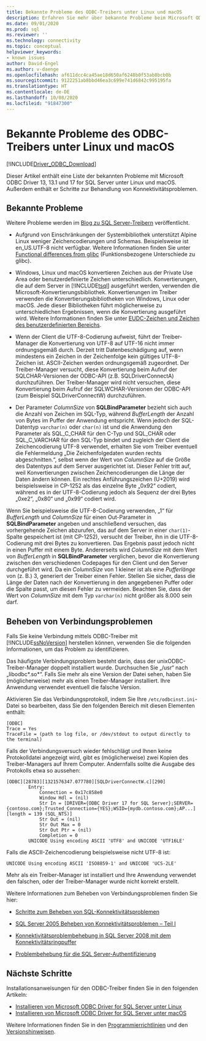 ```yaml
---
title: Bekannte Probleme des ODBC-Treibers unter Linux und macOS
description: Erfahren Sie mehr über bekannte Probleme beim Microsoft ODBC-Treiber für SQL Server unter Linux und macOS, und lernen Sie Schritte für die Behandlung von Konnektivitätsproblemen kennen.
ms.date: 09/01/2020
ms.prod: sql
ms.reviewer: ''
ms.technology: connectivity
ms.topic: conceptual
helpviewer_keywords:
- known issues
author: David-Engel
ms.author: v-daenge
ms.openlocfilehash: af611dcc4ca45ae18d650af6248b0f53ab8bcb0b
ms.sourcegitcommit: 9122251ab8bbd46ea3c699e741d6842c995195fa
ms.translationtype: HT
ms.contentlocale: de-DE
ms.lasthandoff: 10/08/2020
ms.locfileid: "91847300"
---
```

# <a name="known-issues-for-the-odbc-driver-on-linux-and-macos"></a>Bekannte Probleme des ODBC-Treibers unter Linux und macOS

[!INCLUDE[Driver_ODBC_Download](../../../includes/driver_odbc_download.md)]

Dieser Artikel enthält eine Liste der bekannten Probleme mit Microsoft ODBC Driver 13, 13.1 und 17 for SQL Server unter Linux und macOS. Außerdem enthält er Schritte zur Behandlung von Konnektivitätsproblemen.

## <a name="known-issues"></a>Bekannte Probleme

Weitere Probleme werden im [Blog zu SQL Server-Treibern](https://techcommunity.microsoft.com/t5/SQL-Server/bg-p/SQLServer/label-name/SQLServerDrivers) veröffentlicht.  

- Aufgrund von Einschränkungen der Systembibliothek unterstützt Alpine Linux weniger Zeichencodierungen und Schemas. Beispielsweise ist en_US.UTF-8 nicht verfügbar. Weitere Informationen finden Sie unter [Functional differences from glibc](https://wiki.musl-libc.org/functional-differences-from-glibc.html) (Funktionsbezogene Unterschiede zu glibc).

- Windows, Linux und macOS konvertieren Zeichen aus der Private Use Area oder benutzerdefinierte Zeichen unterschiedlich. Konvertierungen, die auf dem Server in [!INCLUDE[tsql](../../../includes/tsql-md.md)] ausgeführt werden, verwenden die Microsoft-Konvertierungsbibliothek. Konvertierungen im Treiber verwenden die Konvertierungsbibliotheken von Windows, Linux oder macOS. Jede dieser Bibliotheken führt möglicherweise zu unterschiedlichen Ergebnissen, wenn die Konvertierung ausgeführt wird. Weitere Informationen finden Sie unter [EUDC-Zeichen und Zeichen des benutzerdefinierten Bereichs](/windows/desktop/Intl/end-user-defined-characters).

- Wenn der Client die UTF-8-Codierung aufweist, führt der Treiber-Manager die Konvertierung von UTF-8 auf UTF-16 nicht immer ordnungsgemäß durch. Derzeit tritt Datenbeschädigung auf, wenn mindestens ein Zeichen in der Zeichenfolge kein gültiges UTF-8-Zeichen ist. ASCII-Zeichen werden ordnungsgemäß zugeordnet. Der Treiber-Manager versucht, diese Konvertierung beim Aufruf der SQLCHAR-Versionen der ODBC-API (z.B. SQLDriverConnectA) durchzuführen. Der Treiber-Manager wird nicht versuchen, diese Konvertierung beim Aufruf der SQLWCHAR-Versionen der ODBC-API (zum Beispiel SQLDriverConnectW) durchzuführen.  

- Der Parameter *ColumnSize* von **SQLBindParameter** bezieht sich auch die Anzahl von Zeichen im SQL-Typ, während *BufferLength* der Anzahl von Bytes im Puffer der Anwendung entspricht. Wenn jedoch der SQL-Datentyp `varchar(n)` oder `char(n)` ist und die Anwendung den Parameter als SQL_C_CHAR für den C-Typ und SQL_CHAR oder SQL_C_VARCHAR für den SQL-Typ bindet und zugleich der Client die Zeichencodierung UTF-8 verwendet, erhalten Sie vom Treiber eventuell die Fehlermeldung „Die Zeichenfolgedaten wurden rechts abgeschnitten.“, selbst wenn der Wert von *ColumnSize* auf die Größe des Datentyps auf dem Server ausgerichtet ist. Dieser Fehler tritt auf, weil Konvertierungen zwischen Zeichencodierungen die Länge der Daten ändern können. Ein rechtes Anführungszeichen (U+2019) wird beispielsweise in CP-1252 als das einzelne Byte „0x92“ codiert, während es in der UTF-8-Codierung jedoch als Sequenz der drei Bytes „0xe2“, „0x80“ und „0x99“ codiert wird.

Wenn Sie beispielsweise die UTF-8-Codierung verwenden, „1“ für *BufferLength* und *ColumnSize* für einen Out-Parameter in **SQLBindParameter** angeben und anschließend versuchen, das vorhergehende Zeichen abzurufen, das auf dem Server in einer `char(1)`-Spalte gespeichert ist (mit CP-1252), versucht der Treiber, ihn in die UTF-8-Codierung mit drei Bytes zu konvertieren. Das Ergebnis passt jedoch nicht in einen Puffer mit einem Byte. Andererseits wird *ColumnSize* mit dem Wert von *BufferLength* in **SQLBindParameter** verglichen, bevor die Konvertierung zwischen den verschiedenen Codepages für den Client und den Server durchgeführt wird. Da ein *ColumnSize* von 1 kleiner ist als eine *Pufferlänge* von (z. B.) 3, generiert der Treiber einen Fehler. Stellen Sie sicher, dass die Länge der Daten nach der Konvertierung in den angegebenen Puffer oder die Spalte passt, um diesen Fehler zu vermeiden. Beachten Sie, dass der Wert von *ColumnSize* mit dem Typ `varchar(n)` nicht größer als 8.000 sein darf.

## <a name="troubleshooting-connection-problems"></a><a id="connectivity"></a> Beheben von Verbindungsproblemen  

Falls Sie keine Verbindung mittels ODBC-Treiber mit [!INCLUDE[ssNoVersion](../../../includes/ssnoversion-md.md)] herstellen können, verwenden Sie die folgenden Informationen, um das Problem zu identifizieren.  
  
Das häufigste Verbindungsproblem besteht darin, dass der unixODBC-Treiber-Manager doppelt installiert wurde. Durchsuchen Sie „/usr“ nach „libodbc\*.so\*“. Falls Sie mehr als eine Version der Datei sehen, haben Sie (möglicherweise) mehr als einen Treiber-Manager installiert. Ihre Anwendung verwendet eventuell die falsche Version.
  
Aktivieren Sie das Verbindungsprotokoll, indem Sie Ihre `/etc/odbcinst.ini`-Datei so bearbeiten, dass Sie den folgenden Bereich mit diesen Elementen enthält:

```
[ODBC]
Trace = Yes
TraceFile = (path to log file, or /dev/stdout to output directly to the terminal)
```  
  
Falls der Verbindungsversuch wieder fehlschlägt und Ihnen keine Protokolldatei angezeigt wird, gibt es (möglicherweise) zwei Kopien des Treiber-Managers auf Ihrem Computer. Andernfalls sollte die Ausgabe des Protokolls etwa so aussehen:  
  
```
[ODBC][28783][1321576347.077780][SQLDriverConnectW.c][290]  
        Entry:  
            Connection = 0x17c858e0  
            Window Hdl = (nil)  
            Str In = [DRIVER={ODBC Driver 17 for SQL Server};SERVER={contoso.com};Trusted_Connection={YES};WSID={mydb.contoso.com};AP...][length = 139 (SQL_NTS)]  
            Str Out = (nil)  
            Str Out Max = 0  
            Str Out Ptr = (nil)  
            Completion = 0  
        UNICODE Using encoding ASCII 'UTF8' and UNICODE 'UTF16LE'  
```  
  
Falls die ASCII-Zeichencodierung beispielsweise nicht UTF-8 ist: 
  
```
UNICODE Using encoding ASCII 'ISO8859-1' and UNICODE 'UCS-2LE'  
```  
  
Mehr als ein Treiber-Manager ist installiert und Ihre Anwendung verwendet den falschen, oder der Treiber-Manager wurde nicht korrekt erstellt.  
  
Weitere Informationen zum Beheben von Verbindungsproblemen finden Sie hier:  

- [Schritte zum Beheben von SQL-Konnektivitätsproblemen](/archive/blogs/sql_protocols/steps-to-troubleshoot-sql-connectivity-issues)  
  
- [SQL Server 2005 Beheben von Konnektivitätsproblemen – Teil I](https://techcommunity.microsoft.com/t5/sql-server/sql-server-2005-connectivity-issue-troubleshoot-part-i/ba-p/383034)  
  
- [Konnektivitätsproblembehebung in SQL Server 2008 mit dem Konnektivitätsringpuffer](https://techcommunity.microsoft.com/t5/sql-server/connectivity-troubleshooting-in-sql-server-2008-with-the/ba-p/383393)  
  
- [Problembehebung für die SQL Server-Authentifizierung](/archive/blogs/sqlsecurity/sql-server-authentication-troubleshooter)  

## <a name="next-steps"></a>Nächste Schritte

Installationsanweisungen für den ODBC-Treiber finden Sie in den folgenden Artikeln:

- [Installieren von Microsoft ODBC Driver for SQL Server unter Linux](installing-the-microsoft-odbc-driver-for-sql-server.md)
- [Installieren von Microsoft ODBC Driver for SQL Server unter macOS](install-microsoft-odbc-driver-sql-server-macos.md)

Weitere Informationen finden Sie in den [Programmierrichtlinien](programming-guidelines.md) und den [Versionshinweisen](release-notes-odbc-sql-server-linux-mac.md).
